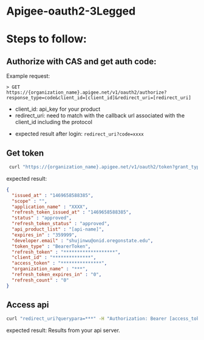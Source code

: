 # Apigee-oauth2-3Legged

# Steps to follow:
## Authorize with CAS and get auth code:

Example request:
```
> GET
https://{organization_name}.apigee.net/v1/oauth2/authorize?response_type=code&client_id=[client_id]&redirect_uri=[redirect_uri]
```

* client_id: api_key for your product
* redirect_uri: need to match with the callback url associated with the client_id including the protocol

+ expected result after login: `redirect_uri?code=xxxx`

## Get token

```bash
 curl "https://{organization_name}.apigee.net/v1/oauth2/token?grant_type=authorization_code&code=[code]&redirect_uri=[redirect_uri]" -X POST -d 'client_id=[client_id]&client_secret=[client_secret]'
```

expected result:
```json
{
  "issued_at" : "1469658588385",
  "scope" : "",
  "application_name" : "XXXX",
  "refresh_token_issued_at" : "1469658588385",
  "status" : "approved",
  "refresh_token_status" : "approved",
  "api_product_list" : "[api-name]",
  "expires_in" : "359999",
  "developer.email" : "shujinwu@onid.oregonstate.edu",
  "token_type" : "BearerToken",
  "refresh_token" : "*******************",
  "client_id" : "**************",
  "access_token" : "***************",
  "organization_name" : "***",
  "refresh_token_expires_in" : "0",
  "refresh_count" : "0"
}
```

## Access api
```bash
curl "redirect_uri?querypara=***" -H "Authorization: Bearer [access_token]"
```

expected result: Results from your api server.
